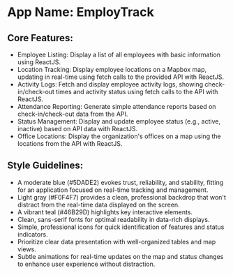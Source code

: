# **App Name**: EmployTrack

## Core Features:

- Employee Listing: Display a list of all employees with basic information using ReactJS.
- Location Tracking: Display employee locations on a Mapbox map, updating in real-time using fetch calls to the provided API with ReactJS.
- Activity Logs: Fetch and display employee activity logs, showing check-in/check-out times and activity status using fetch calls to the API with ReactJS.
- Attendance Reporting: Generate simple attendance reports based on check-in/check-out data from the API.
- Status Management: Display and update employee status (e.g., active, inactive) based on API data with ReactJS.
- Office Locations: Display the organization's offices on a map using the locations from the API with ReactJS.

## Style Guidelines:

- A moderate blue (#5DADE2) evokes trust, reliability, and stability, fitting for an application focused on real-time tracking and management.
- Light gray (#F0F4F7) provides a clean, professional backdrop that won't distract from the real-time data displayed on the screen.
- A vibrant teal (#46B29D) highlights key interactive elements.
- Clean, sans-serif fonts for optimal readability in data-rich displays.
- Simple, professional icons for quick identification of features and status indicators.
- Prioritize clear data presentation with well-organized tables and map views.
- Subtle animations for real-time updates on the map and status changes to enhance user experience without distraction.